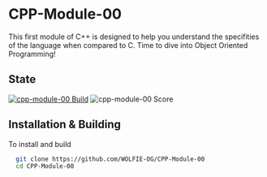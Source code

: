 # CPP-Module-00
This first module of C++ is designed to help you understand the specifities of the language when compared to C. Time to dive into Object Oriented Programming! 

## State

[![cpp-module-00 Build](https://img.shields.io/github/actions/workflow/status/WOLFIE-OG/minishell/makefile.yml?style=for-the-badge)](https://github.com/WOLFIE-OG/CPP-Module-00/actions/workflows/makefile.yml) ![cpp-module-00 Score](https://img.shields.io/badge/Score-N/A-grey?style=for-the-badge)

## Installation & Building

To install and build

```bash
  git clone https://github.com/WOLFIE-OG/CPP-Module-00
  cd CPP-Module-00
```
